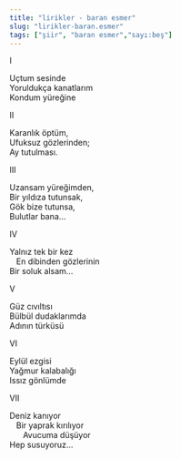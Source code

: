 ```yaml
---
title: "lirikler - baran esmer"
slug: "lirikler-baran.esmer"
tags: ["şiir", "baran esmer","sayı:beş"]
---
```


I

Uçtum sesinde\
Yoruldukça kanatlarım\
Kondum yüreğine

II

Karanlık öptüm,\
Ufuksuz gözlerinden;\
Ay tutulması.

III

Uzansam yüreğimden,\
Bir yıldıza tutunsak,\
Gök bize tutunsa,\
Bulutlar bana...

IV

Yalnız tek bir kez\
   En dibinden gözlerinin\
Bir soluk alsam...

V

Güz cıvıltısı\
Bülbül dudaklarımda\
Adının türküsü

VI

Eylül ezgisi\
Yağmur kalabalığı\
Issız gönlümde

VII

Deniz kanıyor\
   Bir yaprak kırılıyor\
      Avucuma düşüyor\
Hep susuyoruz...
